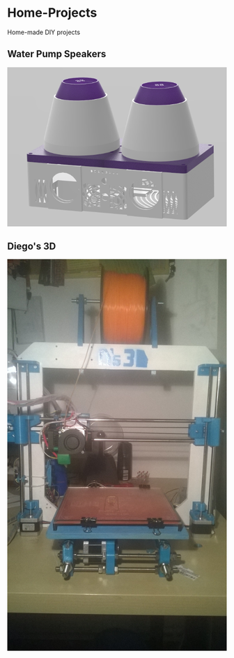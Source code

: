 # Home-Projects

Home-made DIY projects

## Water Pump Speakers

![Conjunto](https://github.com/diegomorin8/Home-Projects/blob/master/Water%20Pump%20Speakers/Figures/Conjunto.png)

## Diego's 3D

![Printer](https://github.com/diegomorin8/Home-Projects/blob/master/Diego's%203D/Figures/3ddiego.jpg)



